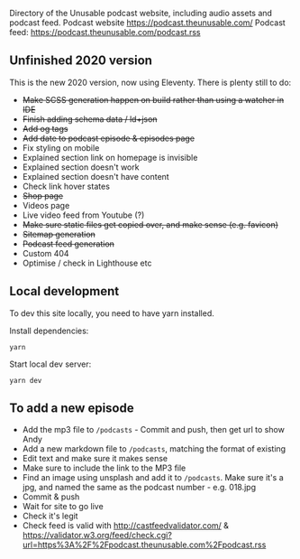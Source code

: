 Directory of the Unusable podcast website, including audio assets and podcast feed.
Podcast website https://podcast.theunusable.com/
Podcast feed: https://podcast.theunusable.com/podcast.rss

## Unfinished 2020 version

This is the new 2020 version, now using Eleventy. There is plenty still to do:

 - ~~Make SCSS generation happen on build rather than using a watcher in IDE~~
 - ~~Finish adding schema data / ld+json~~
 - ~~Add og tags~~
 - ~~Add date to podcast episode & episodes page~~
 - Fix styling on mobile
 - Explained section link on homepage is invisible
 - Explained section doesn't work
 - Explained section doesn't have content
 - Check link hover states
 - ~~Shop page~~
 - Videos page
 - Live video feed from Youtube (?)
 - ~~Make sure static files get copied over, and make sense (e.g. favicon)~~
 - ~~Sitemap generation~~
 - ~~Podcast feed generation~~
 - Custom 404
 - Optimise / check in Lighthouse etc



## Local development

To dev this site locally, you need to have yarn installed.

Install dependencies:
```
yarn
```

Start local dev server:
```
yarn dev
```

## To add a new episode
- Add the mp3 file to `/podcasts` - Commit and push, then get url to show Andy
- Add a new markdown file to `/podcasts`, matching the format of existing
- Edit text and make sure it makes sense
- Make sure to include the link to the MP3 file
- Find an image using unsplash and add it to `/podcasts`. Make sure it's a jpg, and named the same as the podcast number - e.g. 018.jpg
- Commit & push
- Wait for site to go live
- Check it's legit
- Check feed is valid with http://castfeedvalidator.com/ & https://validator.w3.org/feed/check.cgi?url=https%3A%2F%2Fpodcast.theunusable.com%2Fpodcast.rss